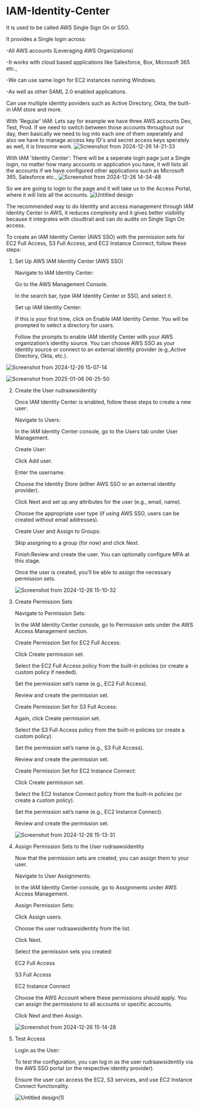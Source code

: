 # IAM-Identity-Center
It is used to be called AWS Single Sign On or SSO.

It provides a Single login across:

-All AWS accounts (Leveraging AWS Organizations)

-It works with cloud based applications like Salesforce, Box, Microsoft 365 etc.,

-We can use same login for EC2 instances running Windows.

-As well as other SAML 2.0 enabled applications.

Can use multiple identity poviders such as Active Directory, Okta, the built-in IAM store and more.

With 'Regular' IAM:
Lets say for example we have three AWS accounts Dev, Test, Prod.
If we need to switch between those accounts throughout our day, then basically we need to log into each one of them seperately and also we have to manage access key ID's and secret access keys sperately as well, it is tiresome work. 
![Screenshot from 2024-12-26 14-21-33](https://github.com/user-attachments/assets/62c309c4-cbbe-49f5-9d62-17da90616125)

With IAM 'Identity Center':
There will be a seperate login page just a Single login, no matter how many accounts or application you have, it will lists all the accounts if we have configured other applications such as Microsoft 365, Salesforce etc.,
![Screenshot from 2024-12-26 14-34-48](https://github.com/user-attachments/assets/3d7b3224-4b7c-4645-80d3-6142b56616e3)

So we are going to login to the page and it will take us to the Access Portal, where it will lists all the accounts.
![Untitled design](https://github.com/user-attachments/assets/2f8cbde1-5899-4920-b1b1-a3ba816b0931)

The recommended way to do Identity and access management through IAM Identity Center in AWS, it reduces complexity and it gives better visibility because it integrates with cloudtrail and can do audits on Single Sign On access.

To create an IAM Identity Center (AWS SSO) with the permission sets for EC2 Full Access, S3 Full Access, and EC2 Instance Connect, follow these steps:

1. Set Up AWS IAM Identity Center (AWS SSO)

   Navigate to IAM Identity Center:

   Go to the AWS Management Console.

   In the search bar, type IAM Identity Center or SSO, and select it.

   Set up IAM Identity Center:

   If this is your first time, click on Enable IAM Identity Center. You will be prompted to select a directory for users.

   Follow the prompts to enable IAM Identity Center with your AWS organization’s identity source. You can choose AWS SSO as your identity source or connect to an external identity provider
   (e.g.,Active Directory, Okta, etc.).

  ![Screenshot from 2024-12-26 15-07-14](https://github.com/user-attachments/assets/b7c144f9-44d2-49f2-b3ce-0271372cf2cb)
 
  ![Screenshot from 2025-01-06 06-25-50](https://github.com/user-attachments/assets/57faa28c-91f7-45b9-98c6-de7d2da55d8b)

   
2. Create the User rudraawsidentity

   Once IAM Identity Center is enabled, follow these steps to create a new user:

   Navigate to Users:

   In the IAM Identity Center console, go to the Users tab under User Management.

   Create User:

   Click Add user.

   Enter the username.

   Choose the Identity Store (either AWS SSO or an external identity provider).

   Click Next and set up any attributes for the user (e.g., email, name).

   Choose the appropriate user type (if using AWS SSO, users can be created without email addresses).

   Create User and Assign to Groups:

   Skip assigning to a group (for now) and click Next.

   Finish:Review and create the user. You can optionally configure MFA at this stage.

   Once the user is created, you'll be able to assign the necessary permission sets.

   ![Screenshot from 2024-12-26 15-10-32](https://github.com/user-attachments/assets/ea49aeb9-f0f3-4b36-bcb9-0a15c46d30d8)

   
3. Create Permission Sets

   Navigate to Permission Sets:

   In the IAM Identity Center console, go to Permission sets under the AWS Access Management section.

   Create Permission Set for EC2 Full Access:

   Click Create permission set.

   Select the EC2 Full Access policy from the built-in policies (or create a custom policy if needed).

   Set the permission set’s name (e.g., EC2 Full Access).

   Review and create the permission set.

   Create Permission Set for S3 Full Access:

   Again, click Create permission set.

   Select the S3 Full Access policy from the built-in policies (or create a custom policy).

   Set the permission set’s name (e.g., S3 Full Access).

   Review and create the permission set.

   Create Permission Set for EC2 Instance Connect:

   Click Create permission set.

   Select the EC2 Instance Connect policy from the built-in policies (or create a custom policy).

   Set the permission set’s name (e.g., EC2 Instance Connect).

   Review and create the permission set.

   ![Screenshot from 2024-12-26 15-13-31](https://github.com/user-attachments/assets/ea9e6221-a245-4e9a-83cf-9fd89a9d0c31)


4. Assign Permission Sets to the User rudraawsidentity

   Now that the permission sets are created, you can assign them to your user.

   Navigate to User Assignments:
   
   In the IAM Identity Center console, go to Assignments under AWS Access Management.
   
   Assign Permission Sets:
   
   Click Assign users.
   
   Choose the user rudraawsidentity from the list.
   
   Click Next.
   
   Select the permission sets you created:
   
   EC2 Full Access
   
   S3 Full Access
   
   EC2 Instance Connect

   Choose the AWS Account where these permissions should apply. You can assign the permissions to all accounts or specific accounts.
   
   Click Next and then Assign.

   ![Screenshot from 2024-12-26 15-14-28](https://github.com/user-attachments/assets/45056626-777a-4eb6-ab18-8c8c97af6245)


5. Test Access

   Login as the User:

   To test the configuration, you can log in as the user rudraawsidentity via the AWS SSO portal (or the respective identity provider).
   
   Ensure the user can access the EC2, S3 services, and use EC2 Instance Connect functionality.

   ![Untitled design(1)](https://github.com/user-attachments/assets/2a8cccb0-d8fc-4cd1-9fec-1b92b78be798)

